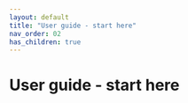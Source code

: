 ```yaml
---
layout: default
title: "User guide - start here"
nav_order: 02
has_children: true
---
```

# User guide - start here
  
